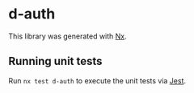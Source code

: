 # d-auth

This library was generated with [Nx](https://nx.dev).

## Running unit tests

Run `nx test d-auth` to execute the unit tests via [Jest](https://jestjs.io).
